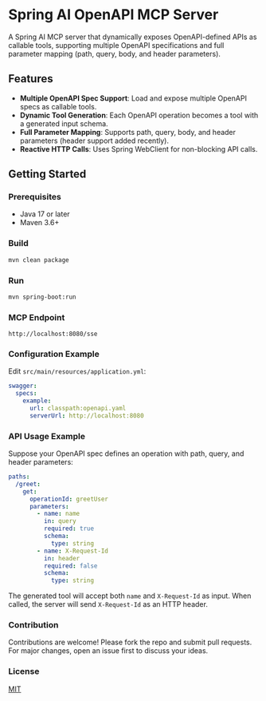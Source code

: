 # Spring AI OpenAPI MCP Server

A Spring AI MCP server that dynamically exposes OpenAPI-defined APIs as callable tools, supporting multiple OpenAPI specifications and full parameter mapping (path, query, body, and header parameters).

## Features
- **Multiple OpenAPI Spec Support**: Load and expose multiple OpenAPI specs as callable tools.
- **Dynamic Tool Generation**: Each OpenAPI operation becomes a tool with a generated input schema.
- **Full Parameter Mapping**: Supports path, query, body, and header parameters (header support added recently).
- **Reactive HTTP Calls**: Uses Spring WebClient for non-blocking API calls.

## Getting Started

### Prerequisites
- Java 17 or later
- Maven 3.6+

### Build
```bash
mvn clean package
```

### Run
```bash
mvn spring-boot:run
```

### MCP Endpoint
```
http://localhost:8080/sse
```


### Configuration Example
Edit `src/main/resources/application.yml`:
```yaml
swagger:
  specs:
    example:
      url: classpath:openapi.yaml
      serverUrl: http://localhost:8080
```

### API Usage Example
Suppose your OpenAPI spec defines an operation with path, query, and header parameters:
```yaml
paths:
  /greet:
    get:
      operationId: greetUser
      parameters:
        - name: name
          in: query
          required: true
          schema:
            type: string
        - name: X-Request-Id
          in: header
          required: false
          schema:
            type: string
```
The generated tool will accept both `name` and `X-Request-Id` as input. When called, the server will send `X-Request-Id` as an HTTP header.

### Contribution
Contributions are welcome! Please fork the repo and submit pull requests. For major changes, open an issue first to discuss your ideas.

### License
[MIT](LICENSE)

